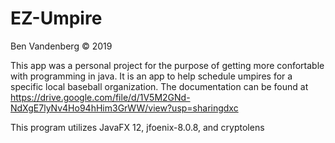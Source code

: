 # EZ-Umpire
Ben Vandenberg © 2019

This app was a personal project for the purpose of getting more confortable with programming in java.
It is an app to help schedule umpires for a specific local baseball organization.
The documentation can be found at https://drive.google.com/file/d/1V5M2GNd-NdXgE7lyNv4Ho94hHim3GrWW/view?usp=sharingdxc

This program utilizes JavaFX 12, jfoenix-8.0.8, and cryptolens
